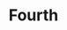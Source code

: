 ---
blog: https://fourth.com/blog
facebook: https://facebook.com/hotschedules
instagram: https://instagram.com/hotschedules
linkedin: https://linkedin.com/company/hotschedulesnowpoweredbyfourth
logohandle: fourth
sort: fourth
title: Fourth
twitter: https://x.com/HotSchedules
website: https://www.fourth.com/
---